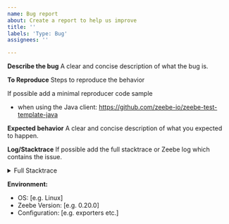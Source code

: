 ```yaml
---
name: Bug report
about: Create a report to help us improve
title: ''
labels: 'Type: Bug'
assignees: ''

---
```


**Describe the bug**
A clear and concise description of what the bug is.

**To Reproduce**
Steps to reproduce the behavior

If possible add a minimal reproducer code sample
 - when using the Java client: https://github.com/zeebe-io/zeebe-test-template-java

**Expected behavior**
A clear and concise description of what you expected to happen.

**Log/Stacktrace**
If possible add the full stacktrace or Zeebe log which contains the issue. 

<details><summary>Full Stacktrace</summary>
 <p>

```
<STACKTRACE>
```

</p>
</details>


**Environment:**
 - OS: [e.g. Linux]
 - Zeebe Version: [e.g. 0.20.0]
 - Configuration: [e.g. exporters etc.]
